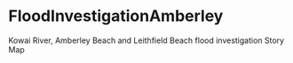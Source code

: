 # FloodInvestigationAmberley
Kowai River, Amberley Beach and Leithfield Beach flood investigation  Story Map
